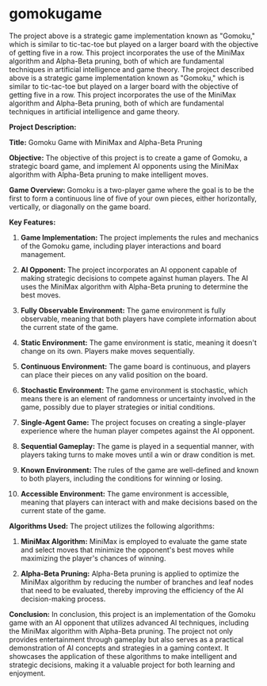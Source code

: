 # gomokugame

The project above is a strategic game implementation known as "Gomoku," which is similar to tic-tac-toe but played on a larger board with the objective of getting five in a row. This project incorporates the use of the MiniMax algorithm and Alpha-Beta pruning, both of which are fundamental techniques in artificial intelligence and game theory.
The project described above is a strategic game implementation known as "Gomoku," which is similar to tic-tac-toe but played on a larger board with the objective of getting five in a row. This project incorporates the use of the MiniMax algorithm and Alpha-Beta pruning, both of which are fundamental techniques in artificial intelligence and game theory.

**Project Description:**

**Title:** Gomoku Game with MiniMax and Alpha-Beta Pruning

**Objective:**
The objective of this project is to create a game of Gomoku, a strategic board game, and implement AI opponents using the MiniMax algorithm with Alpha-Beta pruning to make intelligent moves.

**Game Overview:**
Gomoku is a two-player game where the goal is to be the first to form a continuous line of five of your own pieces, either horizontally, vertically, or diagonally on the game board.

**Key Features:**
1. **Game Implementation:** The project implements the rules and mechanics of the Gomoku game, including player interactions and board management.

2. **AI Opponent:** The project incorporates an AI opponent capable of making strategic decisions to compete against human players. The AI uses the MiniMax algorithm with Alpha-Beta pruning to determine the best moves.

3. **Fully Observable Environment:** The game environment is fully observable, meaning that both players have complete information about the current state of the game.

4. **Static Environment:** The game environment is static, meaning it doesn't change on its own. Players make moves sequentially.

5. **Continuous Environment:** The game board is continuous, and players can place their pieces on any valid position on the board.

6. **Stochastic Environment:** The game environment is stochastic, which means there is an element of randomness or uncertainty involved in the game, possibly due to player strategies or initial conditions.

7. **Single-Agent Game:** The project focuses on creating a single-player experience where the human player competes against the AI opponent.

8. **Sequential Gameplay:** The game is played in a sequential manner, with players taking turns to make moves until a win or draw condition is met.

9. **Known Environment:** The rules of the game are well-defined and known to both players, including the conditions for winning or losing.

10. **Accessible Environment:** The game environment is accessible, meaning that players can interact with and make decisions based on the current state of the game.

**Algorithms Used:**
The project utilizes the following algorithms:

1. **MiniMax Algorithm:** MiniMax is employed to evaluate the game state and select moves that minimize the opponent's best moves while maximizing the player's chances of winning.

2. **Alpha-Beta Pruning:** Alpha-Beta pruning is applied to optimize the MiniMax algorithm by reducing the number of branches and leaf nodes that need to be evaluated, thereby improving the efficiency of the AI decision-making process.

**Conclusion:**
In conclusion, this project is an implementation of the Gomoku game with an AI opponent that utilizes advanced AI techniques, including the MiniMax algorithm with Alpha-Beta pruning. The project not only provides entertainment through gameplay but also serves as a practical demonstration of AI concepts and strategies in a gaming context. It showcases the application of these algorithms to make intelligent and strategic decisions, making it a valuable project for both learning and enjoyment.
